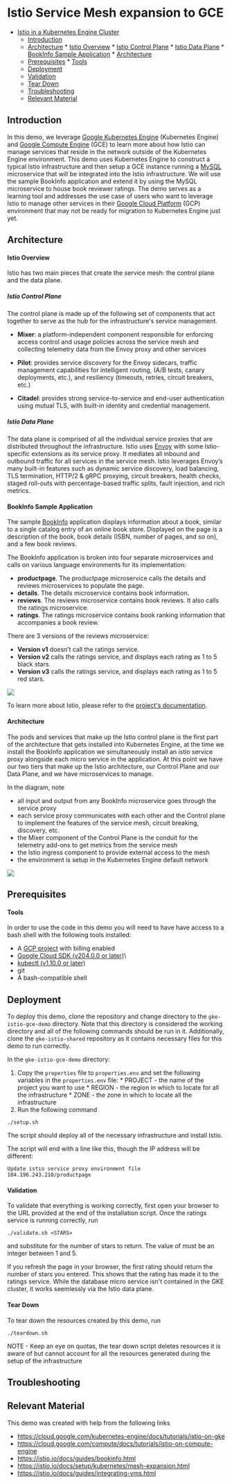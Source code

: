 # Istio Service Mesh expansion to GCE

* [Istio in a Kubernetes Engine Cluster](#istio-in-a-kubernetes-engine-cluster)
  * [Introduction](#introduction)
  * [Architecture](#architecture)
        * [Istio Overview](#istio-overview)
            * [Istio Control Plane](#istio-control-plane)
            * [Istio Data Plane](#istio-data-plane)
        * [BookInfo Sample Application](#bookinfo-sample-application)
        * [Architecture](#architecture-1)
  * [Prerequisites](#prerequisites)
        * [Tools](#tools)
  * [Deployment](#deployment)
  * [Validation](#validation)
  * [Tear Down](#tear-down)
  * [Troubleshooting](#troubleshooting)
  * [Relevant Material](#relevant-material)

## Introduction

In this demo, we leverage [Google Kubernetes
Engine](https://cloud.google.com/kubernetes-engine/) (Kubernetes Engine) and
[Google Compute Engine](https://cloud.google.com/compute/) (GCE) to learn more
about how Istio can manage services that reside in the network outside of the
Kubernetes Engine environment. This demo uses Kubernetes Engine to construct a
typical Istio infrastructure and then setup a GCE instance running a
[MySQL](https://www.mysql.com/) microservice that will be integrated into the
Istio infrastructure. We will use the sample BookInfo application and extend it
by using the MySQL microservice to house book reviewer ratings. The demo serves
as a learning tool and addresses the use case of users who want to leverage
Istio to manage other services in their
[Google Cloud Platform](https://cloud.google.com/) (GCP) environment that may
not be ready for migration to Kubernetes Engine just yet.

## Architecture

#### Istio Overview

Istio has two main pieces that create the service mesh: the control plane and
the data plane.

##### Istio Control Plane

The control plane is made up of the following set of components that act
together to serve as the hub for the infrastructure's service management.

- **Mixer**: a platform-independent component responsible for enforcing access
  control and usage policies across the service mesh and collecting telemetry
  data from the Envoy proxy and other services

- **Pilot**: provides service discovery for the Envoy sidecars, traffic
  management capabilities for intelligent routing, (A/B tests, canary
  deployments, etc.), and resiliency (timeouts, retries, circuit breakers,
  etc.)

- **Citadel**: provides strong service-to-service and end-user authentication
  using mutual TLS, with built-in identity and credential management.

##### Istio Data Plane

The data plane is comprised of all the individual service proxies that are
distributed throughout the infrastructure. Istio uses
[Envoy](https://www.envoyproxy.io/) with some Istio-specific extensions as its
service proxy. It mediates all inbound and outbound traffic for all services in
the service mesh. Istio leverages Envoy’s many built-in features such as
dynamic service discovery, load balancing, TLS termination, HTTP/2 & gRPC
proxying, circuit breakers, health checks, staged roll-outs with
percentage-based traffic splits, fault injection, and rich metrics.

#### BookInfo Sample Application

The sample [BookInfo](https://istio.io/docs/guides/bookinfo.html)
application displays information about a book, similar to a single catalog entry
of an online book store. Displayed on the page is a description of the book,
book details (ISBN, number of pages, and so on), and a few book reviews.

The BookInfo application is broken into four separate microservices and calls on
various language environments for its implementation:

- **productpage**. The productpage microservice calls the details and reviews
  microservices to populate the page.
- **details**. The details microservice contains book information.
- **reviews**. The reviews microservice contains book reviews. It also calls the
  ratings microservice.
- **ratings**. The ratings microservice contains book ranking information that
  accompanies a book review.

There are 3 versions of the reviews microservice:

- **Version v1** doesn’t call the ratings service.
- **Version v2** calls the ratings service, and displays each rating as 1 to 5
  black stars.
- **Version v3** calls the ratings service, and displays each rating as 1 to 5
  red stars.

![](./images/bookinfo.png)

To learn more about Istio, please refer to the
[project's documentation](https://istio.io/docs/).

#### Architecture

The pods and services that make up the Istio control plane is the first part of
the architecture that gets installed into Kubernetes Engine, at the time we
install the BookInfo application we simultaneously install an istio service
proxy alongside each micro service in the application. At this point we have
our two tiers that make up the Istio architecture, our Control Plane and our
Data Plane, and we have microservices to manage.

In the diagram, note
* all input and output from any BookInfo microservice goes through the service
  proxy
* each service proxy communicates with each other and the Control plane to
  implement the features of the service mesh, circuit breaking, discovery, etc.
* the Mixer component of the Control Plane is the conduit for the telemetry
  add-ons to get metrics from the service mesh
* the Istio ingress component to provide external access to the mesh
* the environment is setup in the Kubernetes Engine default network

![](./images/istio-gke-gce.png)


## Prerequisites

#### Tools

In order to use the code in this demo you will need to have have access to a
bash shell with the following tools installed:

* A [GCP project](https://cloud.google.com/) with billing enabled
* [Google Cloud SDK (v204.0.0 or later)](https://cloud.google.com/sdk/downloads)\
* [kubectl (v1.10.0 or later)](https://kubernetes.io/docs/tasks/tools/install-kubectl/)
* git
* A bash-compatible shell

## Deployment
To deploy this demo, clone the repository and change directory to the
`gke-istio-gce-demo` directory. Note that this directory is considered the working
directory and all of the following commands should be run in it.
Additionally, clone the `gke-istio-shared` repository as it contains necessary
files for this demo to run correctly.

In the `gke-istio-gce-demo` directory:

1. Copy the `properties` file to `properties.env` and set the following
   variables in the `properties.env` file:
       * PROJECT - the name of the project you want to use
       * REGION - the region in which to locate for all the infrastructure
       * ZONE - the zone in which to locate all the infrastructure
1. Run the following command

```console
./setup.sh
```

The script should deploy all of the necessary infrastructure and install Istio.

The script will end with a line like this, though the IP address will be different:
```
Update istio service proxy environment file
104.196.243.210/productpage
```

#### Validation

To validate that everything is working correctly, first open your browser to
the URL provided at the end of the installation script. Once the ratings
service is running correctly, run

```console
./validate.sh <STARS>
```

and substitute <STARS> for the number of stars to return. The value of <STARS>
must be an integer between 1 and 5.

If you refresh the page in your browser, the first rating should return the
number of stars you entered. This shows that the rating has made it to the ratings
service. While the database micro service isn't contained in the GKE cluster, it
works seemlessly via the Istio data plane.

#### Tear Down

To tear down the resources created by this demo, run

```console
./teardown.sh
```

NOTE - Keep an eye on quotas, the tear down script deletes resources it is
aware of but cannot account for all the resources generated during the setup of
the infrastructure

## Troubleshooting



## Relevant Material

This demo was created with help from the following links

- https://cloud.google.com/kubernetes-engine/docs/tutorials/istio-on-gke
- https://cloud.google.com/compute/docs/tutorials/istio-on-compute-engine
- https://istio.io/docs/guides/bookinfo.html
- https://istio.io/docs/setup/kubernetes/mesh-expansion.html
- https://istio.io/docs/guides/integrating-vms.html

